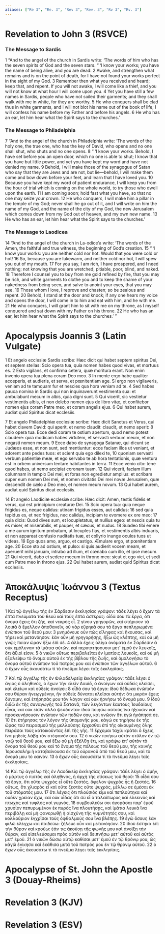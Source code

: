```yaml
---
aliases: ["Re 3", "Re. 3", "Rev 3", "Rev. 3", "Rv 3", "Rv. 3"]
---
```



# Revelation to John 3 (RSVCE)

### The Message to Sardis
1 “And to the angel of the church in Sardis write: ‘The words of him who has the seven spirits of God and the seven stars. “ ‘I know your works; you have the name of being alive, and you are dead.
2 Awake, and strengthen what remains and is on the point of death, for I have not found your works perfect in the sight of my God.
3 Remember then what you received and heard; keep that, and repent. If you will not awake, I will come like a thief, and you will not know at what hour I will come upon you.
4 Yet you have still a few names in Sardis, people who have not soiled their garments; and they shall walk with me in white, for they are worthy.
5 He who conquers shall be clad thus in white garments, and I will not blot his name out of the book of life; I will confess his name before my Father and before his angels.
6 He who has an ear, let him hear what the Spirit says to the churches.’
### The Message to Philadelphia
7 “And to the angel of the church in Philadelphia write: ‘The words of the holy one, the true one, who has the key of David, who opens and no one shall shut, who shuts and no one opens.
8 “ ‘I know your works. Behold, I have set before you an open door, which no one is able to shut; I know that you have but little power, and yet you have kept my word and have not denied my name.
9 Behold, I will make those of the synagogue of Satan who say that they are Jews and are not, but lie—behold, I will make them come and bow down before your feet, and learn that I have loved you.
10 Because you have kept my word of patient endurance, I will keep you from the hour of trial which is coming on the whole world, to try those who dwell upon the earth.
11 I am coming soon; hold fast what you have, so that no one may seize your crown.
12 He who conquers, I will make him a pillar in the temple of my God; never shall he go out of it, and I will write on him the name of my God, and the name of the city of my God, the new Jerusalem which comes down from my God out of heaven, and my own new name.
13 He who has an ear, let him hear what the Spirit says to the churches.’
### The Message to Laodicea
14 “And to the angel of the church in La-odiceʹa write: ‘The words of the Amen, the faithful and true witness, the beginning of God’s creation.
15 “ ‘I know your works: you are neither cold nor hot. Would that you were cold or hot!
16 So, because you are lukewarm, and neither cold nor hot, I will spew you out of my mouth.
17 For you say, I am rich, I have prospered, and I need nothing; not knowing that you are wretched, pitiable, poor, blind, and naked.
18 Therefore I counsel you to buy from me gold refined by fire, that you may be rich, and white garments to clothe you and to keep the shame of your nakedness from being seen, and salve to anoint your eyes, that you may see.
19 Those whom I love, I reprove and chasten; so be zealous and repent.
20 Behold, I stand at the door and knock; if any one hears my voice and opens the door, I will come in to him and eat with him, and he with me.
21 He who conquers, I will grant him to sit with me on my throne, as I myself conquered and sat down with my Father on his throne.
22 He who has an ear, let him hear what the Spirit says to the churches.’ ”


# Apocalypsis Joannis 3 (Latin Vulgate)

1 Et angelo ecclesiæ Sardis scribe: Hæc dicit qui habet septem spiritus Dei, et septem stellas: Scio opera tua, quia nomen habes quod vivas, et mortuus es.
2 Esto vigilans, et confirma cetera, quæ moritura erant. Non enim invenio opera tua plena coram Deo meo.
3 In mente ergo habe qualiter acceperis, et audieris, et serva, et pœnitentiam age. Si ergo non vigilaveris, veniam ad te tamquam fur et nescies qua hora veniam ad te.
4 Sed habes pauca nomina in Sardis qui non inquinaverunt vestimenta sua: et ambulabunt mecum in albis, quia digni sunt.
5 Qui vicerit, sic vestietur vestimentis albis, et non delebo nomen ejus de libro vitæ, et confitebor nomen ejus coram Patre meo, et coram angelis ejus.
6 Qui habet aurem, audiat quid Spiritus dicat ecclesiis.

7 Et angelo Philadelphiæ ecclesiæ scribe: Hæc dicit Sanctus et Verus, qui habet clavem David: qui aperit, et nemo claudit: claudit, et nemo aperit:
8 Scio opera tua. Ecce dedi coram te ostium apertum, quod nemo potest claudere: quia modicam habes virtutem, et servasti verbum meum, et non negasti nomen meum.
9 Ecce dabo de synagoga Satanæ, qui dicunt se Judæos esse, et non sunt, sed mentiuntur: ecce faciam illos ut veniant, et adorent ante pedes tuos: et scient quia ego dilexi te,
10 quoniam servasti verbum patientiæ meæ, et ego servabo te ab hora tentationis, quæ ventura est in orbem universum tentare habitantes in terra.
11 Ecce venio cito: tene quod habes, ut nemo accipiat coronam tuam.
12 Qui vicerit, faciam illum columnam in templo Dei mei, et foras non egredietur amplius: et scribam super eum nomen Dei mei, et nomen civitatis Dei mei novæ Jerusalem, quæ descendit de cælo a Deo meo, et nomen meum novum.
13 Qui habet aurem, audiat quid Spiritus dicat ecclesiis.

14 Et angelo Laodiciæ ecclesiæ scribe: Hæc dicit: Amen, testis fidelis et verus, qui est principium creaturæ Dei.
15 Scio opera tua: quia neque frigidus es, neque calidus: utinam frigidus esses, aut calidus:
16 sed quia tepidus es, et nec frigidus, nec calidus, incipiam te evomere ex ore meo:
17 quia dicis: Quod dives sum, et locupletatus, et nullius egeo: et nescis quia tu es miser, et miserabilis, et pauper, et cæcus, et nudus.
18 Suadeo tibi emere a me aurum ignitum probatum, ut locuples fias, et vestimentis albis induaris, et non appareat confusio nuditatis tuæ, et collyrio inunge oculos tuos ut videas.
19 Ego quos amo, arguo, et castigo. Æmulare ergo, et pœnitentiam age.
20 Ecce sto ad ostium, et pulso: si quis audierit vocem meam, et aperuerit mihi januam, intrabo ad illum, et cœnabo cum illo, et ipse mecum.
21 Qui vicerit, dabo ei sedere mecum in throno meo: sicut et ego vici, et sedi cum Patre meo in throno ejus.
22 Qui habet aurem, audiat quid Spiritus dicat ecclesiis.


# Ἀποκάλυψις Ἰωάννου 3 (Textus Receptus)

1 Καὶ τῷ ἀγγέλῳ τῆς ἐν Σάρδεσιν ἐκκλησίας γράψον: τάδε λέγει ὁ ἔχων τὰ ἑπτὰ πνεύματα τοῦ θεοῦ καὶ τοὺς ἑπτὰ ἀστέρας: οἶδά σου τὰ ἔργα, ὅτι ὄνομα ἔχεις ὅτι ζῇς, καὶ νεκρὸς εἶ.
2 γίνου γρηγορῶν, καὶ στήρισον τὰ λοιπὰ ἃ ἔμελλον ἀποθανεῖν, οὐ γὰρ εὕρηκά σου τὰ ἔργα πεπληρωμένα ἐνώπιον τοῦ θεοῦ μου:
3 μνημόνευε οὖν πῶς εἴληφας καὶ ἤκουσας, καὶ τήρει καὶ μετανόησον. ἐὰν οὖν μὴ γρηγορήσῃς, ἥξω ὡς κλέπτης, καὶ οὐ μὴ γνῷς ποίαν ὥραν ἥξω ἐπὶ σέ.
4 ἀλλὰ ἔχεις ὀλίγα ὀνόματα ἐν Σάρδεσιν ἃ οὐκ ἐμόλυναν τὰ ἱμάτια αὐτῶν, καὶ περιπατήσουσιν μετ' ἐμοῦ ἐν λευκοῖς, ὅτι ἄξιοί εἰσιν.
5 ὁ νικῶν οὕτως περιβαλεῖται ἐν ἱματίοις λευκοῖς, καὶ οὐ μὴ ἐξαλείψω τὸ ὄνομα αὐτοῦ ἐκ τῆς βίβλου τῆς ζωῆς, καὶ ὁμολογήσω τὸ ὄνομα αὐτοῦ ἐνώπιον τοῦ πατρός μου καὶ ἐνώπιον τῶν ἀγγέλων αὐτοῦ.
6 ὁ ἔχων οὖς ἀκουσάτω τί τὸ πνεῦμα λέγει ταῖς ἐκκλησίαις.

7 Καὶ τῷ ἀγγέλῳ τῆς ἐν Φιλαδελφείᾳ ἐκκλησίας γράψον: τάδε λέγει ὁ ἅγιος ὁ ἀληθινός, ὁ ἔχων τὴν κλεῖν Δαυίδ, ὁ ἀνοίγων καὶ οὐδεὶς κλείσει, καὶ κλείων καὶ οὐδεὶς ἀνοίγει:
8 οἶδά σου τὰ ἔργα: ἰδοὺ δέδωκα ἐνώπιόν σου θύραν ἠνεῳγμένην, ἣν οὐδεὶς δύναται κλεῖσαι αὐτήν: ὅτι μικρὰν ἔχεις δύναμιν, καὶ ἐτήρησάς μου τὸν λόγον καὶ οὐκ ἠρνήσω τὸ ὄνομά μου.
9 ἰδοὺ διδῶ ἐκ τῆς συναγωγῆς τοῦ Σατανᾶ, τῶν λεγόντων ἑαυτοὺς Ἰουδαίους εἶναι, καὶ οὐκ εἰσὶν ἀλλὰ ψεύδονται: ἰδοὺ ποιήσω αὐτοὺς ἵνα ἥξουσιν καὶ προσκυνήσουσιν ἐνώπιον τῶν ποδῶν σου, καὶ γνῶσιν ὅτι ἐγὼ ἠγάπησά σε.
10 ὅτι ἐτήρησας τὸν λόγον τῆς ὑπομονῆς μου, κἀγώ σε τηρήσω ἐκ τῆς ὥρας τοῦ πειρασμοῦ τῆς μελλούσης ἔρχεσθαι ἐπὶ τῆς οἰκουμένης ὅλης πειράσαι τοὺς κατοικοῦντας ἐπὶ τῆς γῆς.
11 ἔρχομαι ταχύ: κράτει ὃ ἔχεις, ἵνα μηδεὶς λάβῃ τὸν στέφανόν σου.
12 ὁ νικῶν ποιήσω αὐτὸν στῦλον ἐν τῷ ναῷ τοῦ θεοῦ μου, καὶ ἔξω οὐ μὴ ἐξέλθῃ ἔτι, καὶ γράψω ἐπ' αὐτὸν τὸ ὄνομα τοῦ θεοῦ μου καὶ τὸ ὄνομα τῆς πόλεως τοῦ θεοῦ μου, τῆς καινῆς Ἰερουσαλήμ ἡ καταβαίνουσα ἐκ τοῦ οὐρανοῦ ἀπὸ τοῦ θεοῦ μου, καὶ τὸ ὄνομά μου τὸ καινόν.
13 ὁ ἔχων οὖς ἀκουσάτω τί τὸ πνεῦμα λέγει ταῖς ἐκκλησίαις.

14 Καὶ τῷ ἀγγέλῳ τῆς ἐν Λαοδικείᾳ ἐκκλησίας γράψον: τάδε λέγει ὁ ἀμήν, ὁ μάρτυς ὁ πιστὸς καὶ ἀληθινός, ἡ ἀρχὴ τῆς κτίσεως τοῦ θεοῦ:
15 οἶδά σου τὰ ἔργα, ὅτι οὔτε ψυχρὸς εἶ οὔτε ζεστός. ὄφελον ψυχρὸς ἦς ἢ ζεστός.
16 οὕτως, ὅτι χλιαρὸς εἶ καὶ οὔτε ζεστὸς οὔτε ψυχρός, μέλλω σε ἐμέσαι ἐκ τοῦ στόματός μου.
17 ὅτι λέγεις ὅτι πλούσιός εἰμι καὶ πεπλούτηκα καὶ οὐδὲν χρείαν ἔχω, καὶ οὐκ οἶδας ὅτι σὺ εἶ ὁ ταλαίπωρος καὶ ἐλεεινὸς καὶ πτωχὸς καὶ τυφλὸς καὶ γυμνός,
18 συμβουλεύω σοι ἀγοράσαι παρ' ἐμοῦ χρυσίον πεπυρωμένον ἐκ πυρὸς ἵνα πλουτήσῃς, καὶ ἱμάτια λευκὰ ἵνα περιβάλῃ καὶ μὴ φανερωθῇ ἡ αἰσχύνη τῆς γυμνότητός σου, καὶ κολλούριον ἐγχρῖσαι τοὺς ὀφθαλμούς σου ἵνα βλέπῃς.
19 ἐγὼ ὅσους ἐὰν φιλῶ ἐλέγχω καὶ παιδεύω: ζήλευε οὖν καὶ μετανόησον.
20 ἰδοὺ ἕστηκα ἐπὶ τὴν θύραν καὶ κρούω: ἐάν τις ἀκούσῃ τῆς φωνῆς μου καὶ ἀνοίξῃ τὴν θύραν, καὶ εἰσελεύσομαι πρὸς αὐτὸν καὶ δειπνήσω μετ' αὐτοῦ καὶ αὐτὸς μετ' ἐμοῦ.
21 ὁ νικῶν δώσω αὐτῷ καθίσαι μετ' ἐμοῦ ἐν τῷ θρόνῳ μου, ὡς κἀγὼ ἐνίκησα καὶ ἐκάθισα μετὰ τοῦ πατρός μου ἐν τῷ θρόνῳ αὐτοῦ.
22 ὁ ἔχων οὖς ἀκουσάτω τί τὸ πνεῦμα λέγει ταῖς ἐκκλησίαις.


# Apocalypse of St. John the Apostle 3 (Douay-Rheims)


# Revelation 3 (KJV)


# Revelation 3 (ESV)

